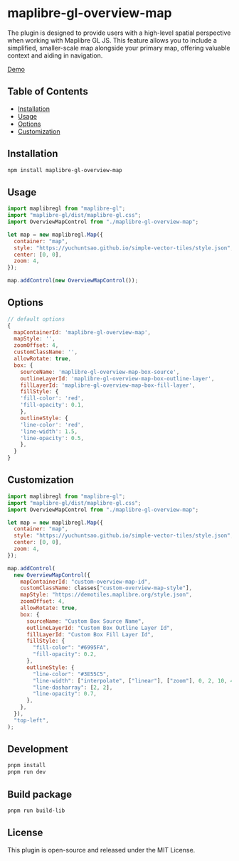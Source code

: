 # maplibre-gl-overview-map

The plugin is designed to provide users with a high-level spatial perspective when working with Maplibre GL JS. This feature allows you to include a simplified, smaller-scale map alongside your primary map, offering valuable context and aiding in navigation.

[Demo](https://yuchuntsao.github.io/maplibre-gl-overview-map/)

## Table of Contents

- [Installation](#installation)
- [Usage](#usage)
- [Options](#Options)
- [Customization](#customization)

## Installation

```bash
npm install maplibre-gl-overview-map
```

## Usage

```javascript
import maplibregl from "maplibre-gl";
import "maplibre-gl/dist/maplibre-gl.css";
import OverviewMapControl from "./maplibre-gl-overview-map";

let map = new maplibregl.Map({
  container: "map",
  style: "https://yuchuntsao.github.io/simple-vector-tiles/style.json",
  center: [0, 0],
  zoom: 4,
});

map.addControl(new OverviewMapControl());
```

## Options

```javascript
// default options
{
  mapContainerId: 'maplibre-gl-overview-map',
  mapStyle: '',
  zoomOffset: 4,
  customClassName: '',
  allowRotate: true,
  box: {
    sourceName: 'maplibre-gl-overview-map-box-source',
    outlineLayerId: 'maplibre-gl-overview-map-box-outline-layer',
    fillLayerId: 'maplibre-gl-overview-map-box-fill-layer',
    fillStyle: {
    'fill-color': 'red',
    'fill-opacity': 0.1,
    },
    outlineStyle: {
    'line-color': 'red',
    'line-width': 1.5,
    'line-opacity': 0.5,
    },
  }
}
```

## Customization

```javascript
import maplibregl from "maplibre-gl";
import "maplibre-gl/dist/maplibre-gl.css";
import OverviewMapControl from "./maplibre-gl-overview-map";

let map = new maplibregl.Map({
  container: "map",
  style: "https://yuchuntsao.github.io/simple-vector-tiles/style.json",
  center: [0, 0],
  zoom: 4,
});

map.addControl(
  new OverviewMapControl({
    mapContainerId: "custom-overview-map-id",
    customClassName: classes["custom-overview-map-style"],
    mapStyle: "https://demotiles.maplibre.org/style.json",
    zoomOffset: 4,
    allowRotate: true,
    box: {
      sourceName: "Custom Box Source Name",
      outlineLayerId: "Custom Box Outline Layer Id",
      fillLayerId: "Custom Box Fill Layer Id",
      fillStyle: {
        "fill-color": "#6995FA",
        "fill-opacity": 0.2,
      },
      outlineStyle: {
        "line-color": "#3E55C5",
        "line-width": ["interpolate", ["linear"], ["zoom"], 0, 2, 10, 4],
        "line-dasharray": [2, 2],
        "line-opacity": 0.7,
      },
    },
  }),
  "top-left",
);
```

## Development

```bash
pnpm install
pnpm run dev
```

## Build package

```bash
pnpm run build-lib
```

## License

This plugin is open-source and released under the MIT License.

